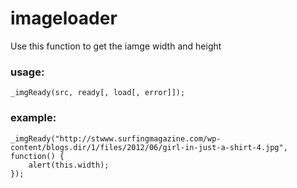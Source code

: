 imageloader
===========

Use this function to get the iamge width and height

### usage:
    _imgReady(src, ready[, load[, error]]);

### example:
    _imgReady("http://stwww.surfingmagazine.com/wp-content/blogs.dir/1/files/2012/06/girl-in-just-a-shirt-4.jpg", function() {
        alert(this.width);
    });
